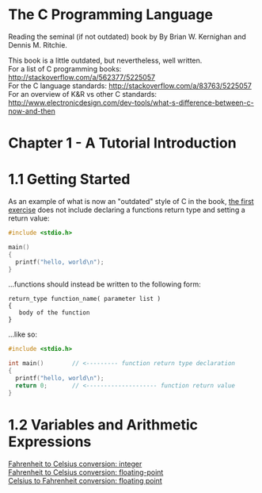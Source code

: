 # The C Programming Language
Reading the seminal (if not outdated) book by By Brian W. Kernighan and Dennis M. Ritchie.  

This book is a little outdated, but nevertheless, well written.  
For a list of C programming books: http://stackoverflow.com/a/562377/5225057  
For the C language standards: http://stackoverflow.com/a/83763/5225057  
For an overview of K&R vs other C standards: http://www.electronicdesign.com/dev-tools/what-s-difference-between-c-now-and-then  

# Chapter 1 - A Tutorial Introduction  
# 1.1 Getting Started  
As an example of what is now an "outdated" style of C in the book, [the first exercise](ch1/hello.c) does not include declaring a functions return type and setting a return value:  
```c
#include <stdio.h>

main()
{
  printf("hello, world\n");
}  
```
...functions should instead be written to the following form:  
```
return_type function_name( parameter list )
{
   body of the function
}
```
...like so:  
```c
#include <stdio.h>

int main()        // <--------- function return type declaration
{
  printf("hello, world\n");
  return 0;       // <-------------------- function return value
}
```
# 1.2 Variables and Arithmetic Expressions  
[Fahrenheit to Celsius conversion: integer](ch1/FtoC.c)  
[Fahrenheit to Celsius conversion: floating-point](ch1/FtoC_float.c)  
[Celsius to Fahrenheit conversion: floating point](ch1/CtoF_float.c)  
